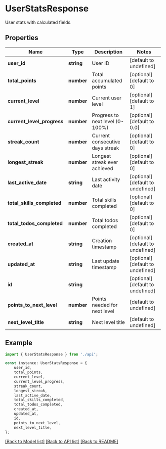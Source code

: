 # UserStatsResponse

User stats with calculated fields.

## Properties

Name | Type | Description | Notes
------------ | ------------- | ------------- | -------------
**user_id** | **string** | User ID | [default to undefined]
**total_points** | **number** | Total accumulated points | [optional] [default to 0]
**current_level** | **number** | Current user level | [optional] [default to 1]
**current_level_progress** | **number** | Progress to next level (0-100%) | [optional] [default to 0.0]
**streak_count** | **number** | Current consecutive days streak | [optional] [default to 0]
**longest_streak** | **number** | Longest streak ever achieved | [optional] [default to 0]
**last_active_date** | **string** | Last activity date | [optional] [default to undefined]
**total_skills_completed** | **number** | Total skills completed | [optional] [default to 0]
**total_todos_completed** | **number** | Total todos completed | [optional] [default to 0]
**created_at** | **string** | Creation timestamp | [optional] [default to undefined]
**updated_at** | **string** | Last update timestamp | [optional] [default to undefined]
**id** | **string** |  | [optional] [default to undefined]
**points_to_next_level** | **number** | Points needed for next level | [default to undefined]
**next_level_title** | **string** | Next level title | [default to undefined]

## Example

```typescript
import { UserStatsResponse } from './api';

const instance: UserStatsResponse = {
    user_id,
    total_points,
    current_level,
    current_level_progress,
    streak_count,
    longest_streak,
    last_active_date,
    total_skills_completed,
    total_todos_completed,
    created_at,
    updated_at,
    id,
    points_to_next_level,
    next_level_title,
};
```

[[Back to Model list]](../README.md#documentation-for-models) [[Back to API list]](../README.md#documentation-for-api-endpoints) [[Back to README]](../README.md)
